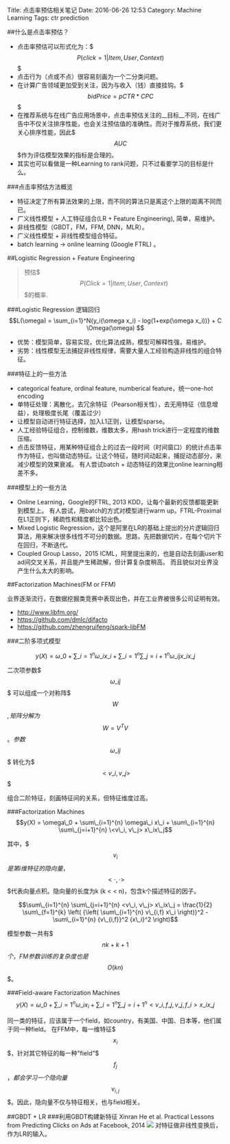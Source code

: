 Title: 点击率预估相关笔记
Date: 2016-06-26 12:53
Category: Machine Learning
Tags: ctr prediction

##什么是点击率预估？
* 点击率预估可以形式化为：$$$P(click=1|Item, User, Context)$$$
* 点击行为（点或不点）很容易刻画为一个二分类问题。
* 在计算广告领域更加受到关注，因为与收入（钱）直接挂钩。$$$bidPrice=pCTR * CPC$$$
* 在推荐系统与在线广告应用场景中，点击率预估关注的__目标__不同，在线广告中不仅关注排序性能，也会关注预估值的准确性。而对于推荐系统，我们更关心排序性能，因此$$$AUC$$$作为评估模型效果的指标是合理的。
* 其实也可以看做是一种Learning to rank问题，只不过看要学习的目标是什么。

###点击率预估方法概览
* 特征决定了所有算法效果的上限，而不同的算法只是离这个上限的距离不同而已。
* 广义线性模型 + 人工特征组合(LR + Feature Engineering), 简单，易维护。
* 非线性模型（GBDT，FM，FFM, DNN，MLR）。
* 广义线性模型 + 非线性模型组合特征。
* batch learning -> online learning (Google FTRL) 。

##Logistic Regression + Feature Engineering
> 预估$$$P(Click=1|Item, User, Context)$$$的概率.

###Logistic Regression 逻辑回归
$$L(\omega) = \sum_{i=1}^N{y_i(\omega x_i) - log(1+exp(\omega x_i))} + C \Omega(\omega)
$$

* 优势：模型简单，容易实现，优化算法成熟，模型可解释性强，易维护。
* 劣势：线性模型无法捕捉非线性规律，需要大量人工经验构造非线性的组合特征。

###特征上的一些方法
* categorical feature, ordinal feature, numberical feature，统一one-hot encoding
* 单特征处理：离散化，去冗余特征（Pearson相关性），去无用特征（信息增益），处理极度长尾（覆盖过少）
* 让模型自动进行特征选择，加入L1正则，让模型sparse。
* 人工经验特征组合，控制维数，维数太多，用hash trick进行一定程度的维数压缩。
* 点击反馈特征，用某种特征组合上的过去一段时间（时间窗口）的统计点击率作为特征，也叫做动态特征。让这个特征，随时间动起来，捕捉动态部分，来减少模型的效果衰减。 有人尝试batch + 动态特征的效果比online learning相差不多。

###模型上的一些方法
* Online Learning，Google的FTRL, 2013 KDD，让每个最新的反馈都能更新到模型上。 有人尝试，用batch的方式对模型进行warm up。FTRL-Proximal在L1正则下，稀疏性和精度都比较出色。
* Mixed Logistic Regression，这个是阿里在LR的基础上提出的分片逻辑回归算法，用来解决很多线性不可分的数据。思路，先把数据切片，在每个切片下在回归，不断迭代。
* Coupled Group Lasso，2015 ICML，阿里提出来的，也是自动去刻画user和ad间交叉关系，并且能产生稀疏解，但计算复杂度稍高。 而且貌似对业界没产生什么太大的影响。

##Factorization Machines(FM or FFM)

业界逐渐流行，在数据挖掘类竞赛中表现出色，并在工业界被很多公司证明有效。

* http://www.libfm.org/
* https://github.com/dmlc/difacto 
* https://github.com/zhengruifeng/spark-libFM 

###二阶多项式模型

$$y(X) = \omega\_0 + \sum\_{i=1}^{n} \omega\_i x\_i + \sum\_{i=1}^{n} \sum\_{j=i+1}^{n} \omega\_{ij}x\_ix\_j
$$

二次项参数$$$\omega\_{ij}$$$ 可以组成一个对称阵$$$W$$$, 矩阵分解为$$$W=V^TV$$$。参数$$$\omega\_{ij}$$$ 转化为$$$<v\_i, v\_j>$$$

组合二阶特征，刻画特征间的关系，但特征维度过高。

###Factorization Machines
$$y(X) = \omega\_0 + \sum\_{i=1}^{n} \omega\_i x\_i + \sum\_{i=1}^{n} \sum\_{j=i+1}^{n} \<v\_i, v\_j> x\_ix\_j$$

其中，$$$v_i$$$是第i维特征的隐向量，$$$<\cdot,\cdot>$$$代表向量点积。隐向量的长度为k (k < < n)，包含k个描述特征的因子。

$$\sum\_{i=1}^{n} \sum\_{j=i+1}^{n} <v\_i, v\_j> x\_ix\_j = \frac{1}{2} \sum\_{f=1}^{k} \left( {\left( \sum\_{i=1}^{n} v\_{i,f} x\_i \right)}^2 - \sum\_{i=1}^{n} {v\_{i,f}}^2 {x\_i}^2 \right)$$

模型参数一共有$$$nk+k+1$$$个，FM参数训练的复杂度也是$$$O(kn)$$$。

###Field-aware Factorization Machines
$$y(X) = \omega\_0 + \sum\_{i=1}^{n} \omega\_i x_i + \sum\_{i=1}^{n} \sum\_{j=i+1}^{n} <v\_{i, f\_j} , v\_{j, f\_i}> x\_ix\_j$$

同一类的特征，应该属于一个field，如country，有美国、中国、日本等，他们属于同一种field。
在FFM中，每一维特征$$$x_i$$$，针对其它特征的每一种"field"$$$f_j$$$，都会学习一个隐向量$$$v_{i,j}$$$。因此，隐向量不仅与特征相关，也与field相关。


##GBDT + LR
###利用GBDT构建新特征
Xinran He et al. Practical Lessons from Predicting Clicks on Ads at Facebook, 2014
<img src='http://lixinzhang.github.io/image/gbdt.png'></img>
对特征做非线性变换后，作为LR的输入。





